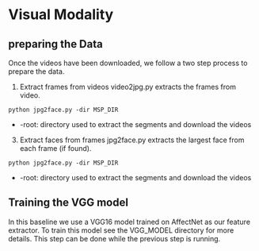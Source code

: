 # Visual Modality


## preparing the Data
Once the videos have been downloaded, we follow a two step process to prepare the data.
1. Extract frames from videos
  video2jpg.py extracts the frames from video.
  ```
  python jpg2face.py -dir MSP_DIR
  ```
* -root: directory used to extract the segments and download the videos
  
3. Extract faces from frames
  jpg2face.py extracts the largest face from each frame (if found).
  ```
  python jpg2face.py -dir MSP_DIR
  ```
* -root: directory used to extract the segments and download the videos


## Training the VGG model
In this baseline we use a VGG16 model trained on AffectNet as our feature extractor. To train this model see the VGG_MODEL directory for more details. This step can be done while the previous step is running.


